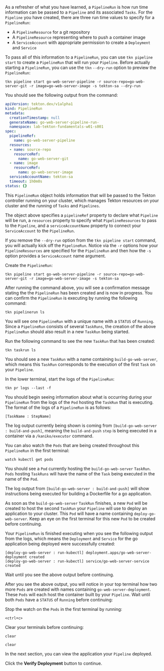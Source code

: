 As a refresher of what you have learned, a `PipelineRun` is how run time information can be 
passed to a `Pipeline` and its associated `Tasks`. For the `Pipeline` you have created, there 
are three run time values to specify for a `PipelineRun`:
* A `PipelineResource` for a git repository
* A `PipelineResource` representing where to push a container image
* A `ServiceAccount` with appropriate permission to create a `Deployment` and `Service`

To pass all of this information to a `PipelineRun`, you can use `tkn pipeline start` to create 
a `PipelineRun` that will run your `Pipeline`. Before actually starting a `PipelineRun`, you can 
use the `tkn` `--dry-run` option to preview the `PipelineRun`:

```execute-1
tkn pipeline start go-web-server-pipeline -r source-repo=go-web-server-git -r image=go-web-server-image -s tekton-sa --dry-run
```

You should see the following output from the command:

```yaml
apiVersion: tekton.dev/v1alpha1
kind: PipelineRun
metadata:
  creationTimestamp: null
  generateName: go-web-server-pipeline-run-
  namespace: lab-tekton-fundamentals-w01-s001
spec:
  pipelineRef:
    name: go-web-server-pipeline
  resources:
  - name: source-repo
    resourceRef:
      name: go-web-server-git
  - name: image
    resourceRef:
      name: go-web-server-image
  serviceAccountName: tekton-sa
  timeout: 1h0m0s
status: {}
```

This `PipelineRun` object holds information that will be passed to the Tekton controller running on your cluster, which 
manages Tekton resources on your cluster and the running of `Tasks` and `Pipelines`. 

The object above specifies a `pipelineRef` property to declare what `Pipeline` will be run, a `resources` property to specify 
what `PipelineResources` to pass to the `Pipeline`, and a `serviceAccountName` property to connect your `ServiceAccount` to the 
`PipelineRun`.

If you remove the `--dry-run` option from the `tkn pipeline start` command, you will actually kick off the `PipelineRun`. Notice via 
the `-r` options how your `PipelineResources` are specified for the `PipelineRun` and then how the `-s` option provides a `ServiceAccount`
name argument.

Create the `PipelineRun`:

```execute-1
tkn pipeline start go-web-server-pipeline -r source-repo=go-web-server-git -r image=go-web-server-image -s tekton-sa
```

After running the command above, you will see a confirmation message stating the the `PipelineRun` has been created and is now in progress. 
You can confirm the `PipelineRun` is executing by running the following command:

```execute-1
tkn pipelinerun ls
```

You will see one `PipelineRun` with a unique name with a `STATUS` of `Running`. Since a `PipelineRun` consists of several `TaskRuns`, the creation 
of the above `PipelineRun` should also result in a new `TaskRun` being started.

Run the following command to see the new `TaskRun` that has been created:

```execute-1
tkn taskrun ls
```

You should see a new `TaskRun` with a name containing `build-go-web-server`, which means this `TaskRun` corresponds to the execution of the 
first `Task` on your `Pipeline`.

In the lower terminal, start the logs of the `PipelineRun`:

```execute-2
tkn pr logs --last -f
```

You should begin seeing information about what is occurring during your `PipelineRun` from the logs of the `Pod` hosting the `TaskRun` that is 
executing. The format of the logs of a `PipelineRun` is as follows:

```
[TaskName : StepName]
```

The log output currently being shown is coming from `[build-go-web-server : build-and-push]`, meaning the `build-and-push` `step` is being executed 
in a container via a `/kaniko/executor` command. 

You can also watch the `Pods` that are being created throughout this `PipelineRun` in the first terminal:

```execute-1
watch kubectl get pods
```

You should see a `Pod` currently hosting the `build-go-web-server` `TaskRun`. `Pods` hosting `TaskRuns` will have the name of the `Task` being executed 
in the name of the `Pod`.

The log output from `[build-go-web-server : build-and-push]` will show instructions being executed for building a Dockerfile for a go application.

As soon as the `build-go-web-server` `TaskRun` finishes, a new `Pod` will be created to host the second `TaskRun` your `Pipeline` will use to deploy an application to your cluster. This `Pod` will have a name containing `deploy-go-web-server`. Keep an eye on the first terminal for this new `Pod` to be 
created before continuing.

Your `PipelineRun` is finished executing when you see the following output from the logs, which means the `Deployment` and `Service` for the 
go application being deployed were successfully created:

```
[deploy-go-web-server : run-kubectl] deployment.apps/go-web-server-deployment created
[deploy-go-web-server : run-kubectl] service/go-web-server-service created
```

Wait until you see the above output before continuing. 

After you see the above output, you will notice in your top terminal how two more `Pods` are created with names containing `go-web-server-deployment`. These `Pods` will each host the container built by your `Pipeline`. Wait until both `Pods` have a `STATUS` of `Running` before continuing:

Stop the watch on the `Pods` in the first terminal by running:

```execute-1
<ctrl+c>
```

Clear your terminals before continuing:

```execute-1 
clear
```

```execute-2
clear
```

In the next section, you can view the application your `Pipeline` deployed.

Click the **Verify Deployment** button to continue.